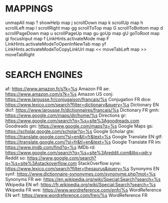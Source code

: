# MAPPINGS
unmapAll
map ? showHelp
map j scrollDown
map k scrollUp
map h scrollLeft
map l scrollRight
map gg scrollToTop
map G scrollToBottom
map d scrollPageDown
map u scrollPageUp
map gu goUp
map gU goToRoot
map gi focusInput
map f LinkHints.activateMode
map F LinkHints.activateModeToOpenInNewTab
map yf LinkHints.activateModeToCopyLinkUrl
map << moveTabLeft
map >> moveTabRight

# SEARCH ENGINES
af: https://www.amazon.fr/s?k=%s Amazon FR
ae: https://www.amazon.com/s?k=%s Amazon US
conj: https://www.larousse.fr/conjugaison/francais/%s Conjugation FR
dice: https://www.lexico.com/search?filter=dictionary&query=%s Dictionary EN
dicf: https://www.larousse.fr/dictionnaires/francais/%s Dictionary FR
gmh: https://www.google.com/maps/dir/home/%s Directions
gr: https://www.google.com/search?q=%s+site%3Agoodreads.com Goodreads
gm: https://www.google.com/maps?q=%s Google Maps
gs: https://scholar.google.com/scholar?q=%s Google Scholar
gte: https://translate.google.com/?sl=en&tl=fr&text=%s Google Translate EN
gtf: https://translate.google.com/?sl=fr&tl=en&text=%s Google Translate FR
im: https://www.imdb.com/find?q=%s IMDb
rd: https://www.google.com/search?q=%s+site%3Areddit.com&tbs=qdr:y Reddit
so: https://www.google.com/search?q=%s+site%3Astackoverflow.com StackOverflow
syne: https://www.lexico.com/search?filter=thesaurus&query=%s Synonyms EN
synf: https://www.dictionnaire-synonymes.com/synonyme.php?mot=%s Synonyms FR
we: https://en.wikipedia.org/wiki/Special:Search?search=%s Wkipedia EN
wf: https://fr.wikipedia.org/wiki/Special:Search?search=%s Wkipedia FR
wre: https://www.wordreference.com/enfr/%s WordReference EN
wrf: https://www.wordreference.com/fren/%s WordReference FR
